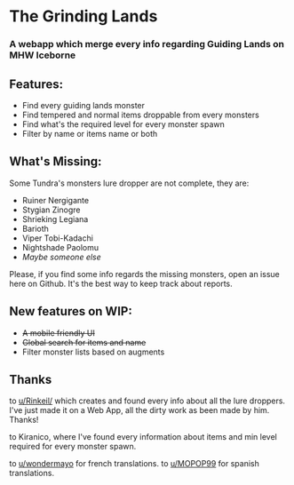 # The Grinding Lands
### A webapp which merge every info regarding Guiding Lands on MHW Iceborne

## Features:
- Find every guiding lands monster
- Find tempered and normal items droppable from every monsters
- Find what's the required level for every monster spawn
- Filter by name or items name or both

## What's Missing:

Some Tundra's monsters lure dropper are not complete, they are: 

- Ruiner Nergigante
- Stygian Zinogre
- Shrieking Legiana
- Barioth
- Viper Tobi-Kadachi
- Nightshade Paolomu
- _Maybe someone else_

Please, if you find some info regards the missing monsters, open an issue here on Github. It's the best way to keep track about reports.

## New features on WIP:

- ~~A mobile friendly UI~~
- ~~Global search for items and name~~
- Filter monster lists based on augments

## Thanks

to [u/Rinkeil/](https://www.reddit.com/u/Rinkeil/) which creates and found every info about all the lure droppers. I've just made it on a Web App, all the dirty work as been made by him. Thanks!

to Kiranico, where I've found every information about items and min level required for every monster spawn. 

to [u/wondermayo](https://www.reddit.com/user/wondermayo) for french translations.
to [u/MOPOP99](https://www.reddit.com/user/MOPOP99) for spanish translations.